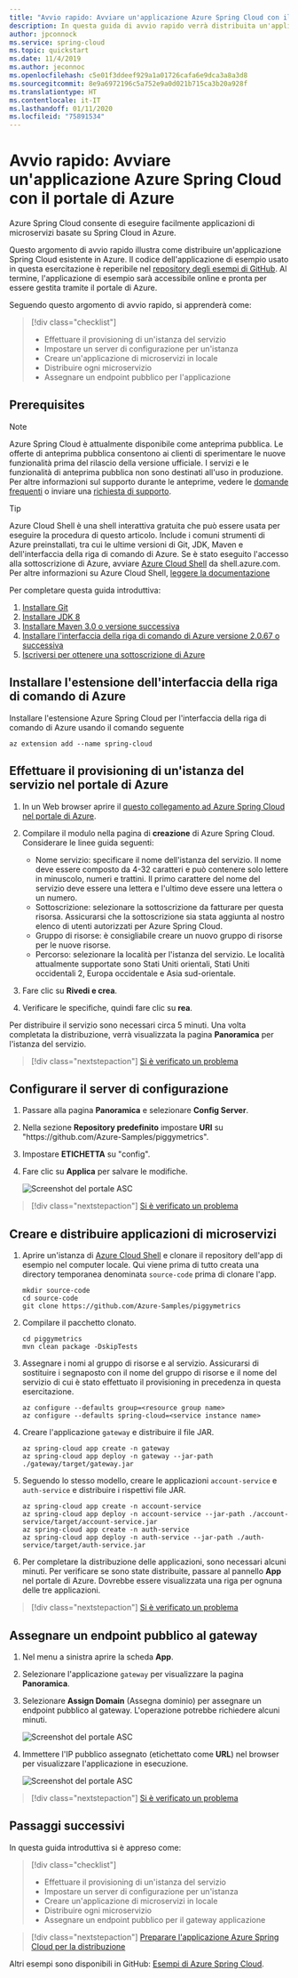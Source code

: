 ```yaml
---
title: "Avvio rapido: Avviare un'applicazione Azure Spring Cloud con il portale di Azure"
description: In questa guida di avvio rapido verrà distribuita un'applicazione di esempio in Azure Spring Cloud tramite il portale di Azure.
author: jpconnock
ms.service: spring-cloud
ms.topic: quickstart
ms.date: 11/4/2019
ms.author: jeconnoc
ms.openlocfilehash: c5e01f3ddeef929a1a01726cafa6e9dca3a8a3d8
ms.sourcegitcommit: 8e9a6972196c5a752e9a0d021b715ca3b20a928f
ms.translationtype: HT
ms.contentlocale: it-IT
ms.lasthandoff: 01/11/2020
ms.locfileid: "75891534"
---
```

# <a name="quickstart-launch-an-azure-spring-cloud-application-using-the-azure-portal"></a>Avvio rapido: Avviare un'applicazione Azure Spring Cloud con il portale di Azure

Azure Spring Cloud consente di eseguire facilmente applicazioni di microservizi basate su Spring Cloud in Azure.

Questo argomento di avvio rapido illustra come distribuire un'applicazione Spring Cloud esistente in Azure.  Il codice dell'applicazione di esempio usato in questa esercitazione è reperibile nel [repository degli esempi di GitHub](https://github.com/Azure-Samples/PiggyMetrics). Al termine, l'applicazione di esempio sarà accessibile online e pronta per essere gestita tramite il portale di Azure.

Seguendo questo argomento di avvio rapido, si apprenderà come:

> [!div class="checklist"]
> * Effettuare il provisioning di un'istanza del servizio
> * Impostare un server di configurazione per un'istanza
> * Creare un'applicazione di microservizi in locale
> * Distribuire ogni microservizio
> * Assegnare un endpoint pubblico per l'applicazione

## <a name="prerequisites"></a>Prerequisites

>[!Note]
> Azure Spring Cloud è attualmente disponibile come anteprima pubblica. Le offerte di anteprima pubblica consentono ai clienti di sperimentare le nuove funzionalità prima del rilascio della versione ufficiale.  I servizi e le funzionalità di anteprima pubblica non sono destinati all'uso in produzione.  Per altre informazioni sul supporto durante le anteprime, vedere le [domande frequenti](https://azure.microsoft.com/support/faq/) o inviare una [richiesta di supporto](https://docs.microsoft.com/azure/azure-portal/supportability/how-to-create-azure-support-request).

>[!TIP]
> Azure Cloud Shell è una shell interattiva gratuita che può essere usata per eseguire la procedura di questo articolo.  Include i comuni strumenti di Azure preinstallati, tra cui le ultime versioni di Git, JDK, Maven e dell'interfaccia della riga di comando di Azure. Se è stato eseguito l'accesso alla sottoscrizione di Azure, avviare [Azure Cloud Shell](https://shell.azure.com) da shell.azure.com.  Per altre informazioni su Azure Cloud Shell, [leggere la documentazione](../cloud-shell/overview.md)

Per completare questa guida introduttiva:

1. [Installare Git](https://git-scm.com/)
2. [Installare JDK 8](https://docs.microsoft.com/java/azure/jdk/?view=azure-java-stable)
3. [Installare Maven 3.0 o versione successiva](https://maven.apache.org/download.cgi)
4. [Installare l'interfaccia della riga di comando di Azure versione 2.0.67 o successiva](https://docs.microsoft.com/cli/azure/install-azure-cli?view=azure-cli-latest)
5. [Iscriversi per ottenere una sottoscrizione di Azure](https://azure.microsoft.com/free/)

## <a name="install-the-azure-cli-extension"></a>Installare l'estensione dell'interfaccia della riga di comando di Azure

Installare l'estensione Azure Spring Cloud per l'interfaccia della riga di comando di Azure usando il comando seguente

```Azure CLI
az extension add --name spring-cloud
```

## <a name="provision-a-service-instance-on-the-azure-portal"></a>Effettuare il provisioning di un'istanza del servizio nel portale di Azure

1. In un Web browser aprire il [questo collegamento ad Azure Spring Cloud nel portale di Azure](https://ms.portal.azure.com/#create/Microsoft.AppPlatform).

1. Compilare il modulo nella pagina di **creazione** di Azure Spring Cloud.  Considerare le linee guida seguenti:
    - Nome servizio: specificare il nome dell'istanza del servizio.  Il nome deve essere composto da 4-32 caratteri e può contenere solo lettere in minuscolo, numeri e trattini.  Il primo carattere del nome del servizio deve essere una lettera e l'ultimo deve essere una lettera o un numero.
    - Sottoscrizione: selezionare la sottoscrizione da fatturare per questa risorsa.  Assicurarsi che la sottoscrizione sia stata aggiunta al nostro elenco di utenti autorizzati per Azure Spring Cloud.
    - Gruppo di risorse: è consigliabile creare un nuovo gruppo di risorse per le nuove risorse.
    - Percorso: selezionare la località per l'istanza del servizio. Le località attualmente supportate sono Stati Uniti orientali, Stati Uniti occidentali 2, Europa occidentale e Asia sud-orientale.

1. Fare clic su **Rivedi e crea**.

1. Verificare le specifiche, quindi fare clic su **rea**.

Per distribuire il servizio sono necessari circa 5 minuti.  Una volta completata la distribuzione, verrà visualizzata la pagina **Panoramica** per l'istanza del servizio.

> [!div class="nextstepaction"]
> [Si è verificato un problema](https://www.research.net/r/javae2e?tutorial=asc-portal-quickstart&step=provision)


## <a name="set-up-your-configuration-server"></a>Configurare il server di configurazione

1. Passare alla pagina **Panoramica** e selezionare **Config Server**.

1. Nella sezione **Repository predefinito** impostare **URI** su "https\://github.com/Azure-Samples/piggymetrics".

1. Impostare **ETICHETTA** su "config".

1. Fare clic su **Applica** per salvare le modifiche.

    ![Screenshot del portale ASC](media/spring-cloud-quickstart-launch-app-portal/portal-config.png)

> [!div class="nextstepaction"]
> [Si è verificato un problema](https://www.research.net/r/javae2e?tutorial=asc-portal-quickstart&step=config-server)

## <a name="build-and-deploy-microservice-applications"></a>Creare e distribuire applicazioni di microservizi

1. Aprire un'istanza di [Azure Cloud Shell](https://shell.azure.com) e clonare il repository dell'app di esempio nel computer locale.  Qui viene prima di tutto creata una directory temporanea denominata `source-code` prima di clonare l'app.

    ```azurecli
    mkdir source-code
    cd source-code
    git clone https://github.com/Azure-Samples/piggymetrics
    ```

1. Compilare il pacchetto clonato.

    ```azurecli
    cd piggymetrics
    mvn clean package -DskipTests
    ```
1. Assegnare i nomi al gruppo di risorse e al servizio. Assicurarsi di sostituire i segnaposto con il nome del gruppo di risorse e il nome del servizio di cui è stato effettuato il provisioning in precedenza in questa esercitazione.

    ```azurecli
    az configure --defaults group=<resource group name>
    az configure --defaults spring-cloud=<service instance name>
    ```

1. Creare l'applicazione `gateway` e distribuire il file JAR.

    ```azurecli
    az spring-cloud app create -n gateway
    az spring-cloud app deploy -n gateway --jar-path ./gateway/target/gateway.jar
    ```

1. Seguendo lo stesso modello, creare le applicazioni `account-service` e `auth-service` e distribuire i rispettivi file JAR.

    ```azurecli
    az spring-cloud app create -n account-service
    az spring-cloud app deploy -n account-service --jar-path ./account-service/target/account-service.jar
    az spring-cloud app create -n auth-service
    az spring-cloud app deploy -n auth-service --jar-path ./auth-service/target/auth-service.jar
    ```

1. Per completare la distribuzione delle applicazioni, sono necessari alcuni minuti. Per verificare se sono state distribuite, passare al pannello **App** nel portale di Azure. Dovrebbe essere visualizzata una riga per ognuna delle tre applicazioni.

> [!div class="nextstepaction"]
> [Si è verificato un problema](https://www.research.net/r/javae2e?tutorial=asc-portal-quickstart&step=deploy)

## <a name="assign-a-public-endpoint-to-gateway"></a>Assegnare un endpoint pubblico al gateway

1. Nel menu a sinistra aprire la scheda **App**.

1. Selezionare l'applicazione `gateway` per visualizzare la pagina **Panoramica**.

1. Selezionare **Assign Domain** (Assegna dominio) per assegnare un endpoint pubblico al gateway. L'operazione potrebbe richiedere alcuni minuti.

    ![Screenshot del portale ASC](media/spring-cloud-quickstart-launch-app-portal/portal-endpoint.png)

1. Immettere l'IP pubblico assegnato (etichettato come **URL**) nel browser per visualizzare l'applicazione in esecuzione.

    ![Screenshot del portale ASC](media/spring-cloud-quickstart-launch-app-portal/sample-app.png)

> [!div class="nextstepaction"]
> [Si è verificato un problema](https://www.research.net/r/javae2e?tutorial=asc-portal-quickstart&step=public-endpoint)

## <a name="next-steps"></a>Passaggi successivi

In questa guida introduttiva si è appreso come:

> [!div class="checklist"]
> * Effettuare il provisioning di un'istanza del servizio
> * Impostare un server di configurazione per un'istanza
> * Creare un'applicazione di microservizi in locale
> * Distribuire ogni microservizio
> * Assegnare un endpoint pubblico per il gateway applicazione

> [!div class="nextstepaction"]
> [Preparare l'applicazione Azure Spring Cloud per la distribuzione](spring-cloud-tutorial-prepare-app-deployment.md)

Altri esempi sono disponibili in GitHub: [Esempi di Azure Spring Cloud](https://github.com/Azure-Samples/Azure-Spring-Cloud-Samples/tree/master/service-binding-cosmosdb-sql).
